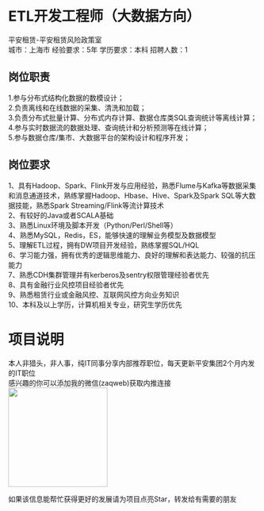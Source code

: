 # ETL开发工程师（大数据方向）
平安租赁-平安租赁风险政策室  
城市：上海市 经验要求：5年 学历要求：本科  招聘人数：1

## 岗位职责
1.参与分布式结构化数据的数模设计；			   
2.负责离线和在线数据的采集、清洗和加载；			   
3.负责分布式批量计算、分布式内存计算、数据仓库类SQL查询统计等离线计算；			   
4.参与实时数据流的数据处理、查询统计和分析预测等在线计算；	   
5.参与数据仓库/集市、大数据平台的架构设计和程序开发；

## 岗位要求
1、具有Hadoop、Spark、Flink开发与应用经验，熟悉Flume与Kafka等数据采集和消息通道技术，熟练掌握Hadoop、Hbase、Hive、Spark及Spark SQL等大数据技能，熟悉Spark Streaming/Flink等流计算技术			   
2、有较好的Java或者SCALA基础			   
3、熟悉Linux环境及脚本开发（Python/Perl/Shell等）			   
4、熟悉MySQL，Redis，ES，能够快速的理解业务模型及数据模型			   
5、理解ETL过程，拥有DW项目开发经验，熟练掌握SQL/HQL			   
6、学习能力强，拥有优秀的逻辑思维能力、良好的理解和表达能力、较强的抗压能力			   
7、熟悉CDH集群管理并有kerberos及sentry权限管理经验者优先			   
8、具有金融行业风控项目经验者优先			   
9、熟悉租赁行业或金融风控、互联网风控方向业务知识			   
10、本科及以上学历，计算机相关专业，研究生学历优先

# 项目说明

本人非猎头，非人事，纯IT同事分享内部推荐职位，每天更新平安集团2个月内发的IT职位  
感兴趣的你可以添加我的微信(zaqweb)获取内推连接  
<img src="https://github.com/zaqweb/PA-IT-JOBS/blob/master/WechatICode.jpeg"  height="200" width="200">

如果该信息能帮忙获得更好的发展请为项目点亮Star，转发给有需要的朋友




